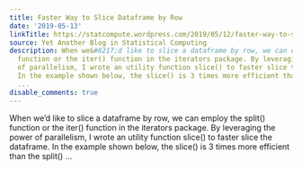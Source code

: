 ```yaml
---
title: Faster Way to Slice Dataframe by Row
date: '2019-05-13'
linkTitle: https://statcompute.wordpress.com/2019/05/12/faster-way-to-slice-dataframe-by-row/
source: Yet Another Blog in Statistical Computing
description: When we&#8217;d like to slice a dataframe by row, we can employ the split()
  function or the iter() function in the iterators package. By leveraging the power
  of parallelism, I wrote an utility function slice() to faster slice the dataframe.
  In the example shown below, the slice() is 3 times more efficient than the split()
  ...
disable_comments: true
---
```

When we&#8217;d like to slice a dataframe by row, we can employ the split() function or the iter() function in the iterators package. By leveraging the power of parallelism, I wrote an utility function slice() to faster slice the dataframe. In the example shown below, the slice() is 3 times more efficient than the split() ...